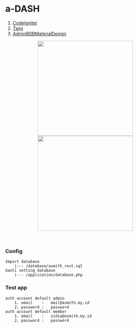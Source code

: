 # a-DASH

1. <a href="https://github.com/bcit-ci/CodeIgniter">Codeigniter</a>
2. <a href="https://github.com/benedmunds/CodeIgniter-Ion-Auth">Twig</a>
2. <a href="https://github.com/gurayyarar/AdminBSBMaterialDesign">AdminBSBMaterialDesign</a>

<p align="center">
  <img src="https://raw.githubusercontent.com/aasumitro/a-dash/master/assets/origin/images/dash1.png" width="300">
  <img src="https://raw.githubusercontent.com/aasumitro/a-dash/master/assets/origin/images/dash2.png" width="300">
</p>
<br>

### Config
    Import database
        |--- /database/asmith_rest.sql
    Ganti setting database
        |--- /application/database.php

### Test app

    auth account default admin
        1. email    :   mail@asmith.my.id
        2. password :   password
    auth account default member
        1. email    :   sidia@asmith.my.id
        2. password :   password
